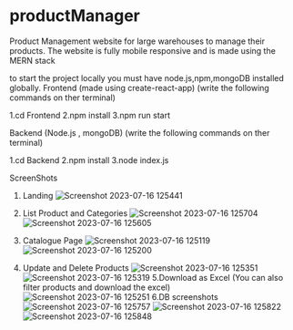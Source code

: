 # productManager
Product Management website for large warehouses to manage their products. The website is fully mobile responsive and is made using the MERN stack

to start the project locally you must have node.js,npm,mongoDB installed globally.
Frontend (made using create-react-app) (write the following commands on ther terminal)


1.cd Frontend
2.npm install
3.npm run start

Backend (Node.js , mongoDB) (write the following commands on ther terminal)


1.cd Backend
2.npm install
3.node index.js

ScreenShots

1. Landing
![Screenshot 2023-07-16 125441](https://github.com/atharvagarwal/productManager/assets/89630019/a6d8e68b-83e1-4a57-bf3d-7864bb1e1f1b)
2. List Product and Categories
![Screenshot 2023-07-16 125704](https://github.com/atharvagarwal/productManager/assets/89630019/14992009-0c83-4a51-8cf5-f362459683dd)
![Screenshot 2023-07-16 125605](https://github.com/atharvagarwal/productManager/assets/89630019/63ce4053-a443-41e6-a630-368a251a3397)

4. Catalogue Page
![Screenshot 2023-07-16 125119](https://github.com/atharvagarwal/productManager/assets/89630019/75bd9ba8-e0d5-4905-b6f8-e006043a526f)
![Screenshot 2023-07-16 125200](https://github.com/atharvagarwal/productManager/assets/89630019/4a742a63-0205-42e4-bb99-40b5c0dc273f)
6. Update and Delete Products
![Screenshot 2023-07-16 125351](https://github.com/atharvagarwal/productManager/assets/89630019/a33b5061-f074-4d07-8324-7f8fb93ec94d)
![Screenshot 2023-07-16 125319](https://github.com/atharvagarwal/productManager/assets/89630019/31498fc6-7398-4bd8-adb6-e8100b8e1452)
5.Download as Excel (You can also filter products and download the excel)
![Screenshot 2023-07-16 125251](https://github.com/atharvagarwal/productManager/assets/89630019/a01d8e7e-5ef3-4e14-9bf2-5e704f96ad73)
6.DB screenshots
![Screenshot 2023-07-16 125757](https://github.com/atharvagarwal/productManager/assets/89630019/2784e753-e4d9-4e1e-a16d-3bb3e01872e8)
![Screenshot 2023-07-16 125822](https://github.com/atharvagarwal/productManager/assets/89630019/5e1f2656-9b6e-491b-a9fb-add2955dcb86)
![Screenshot 2023-07-16 125848](https://github.com/atharvagarwal/productManager/assets/89630019/3f16f9d9-e390-4373-8803-2bff0dfb3026)




